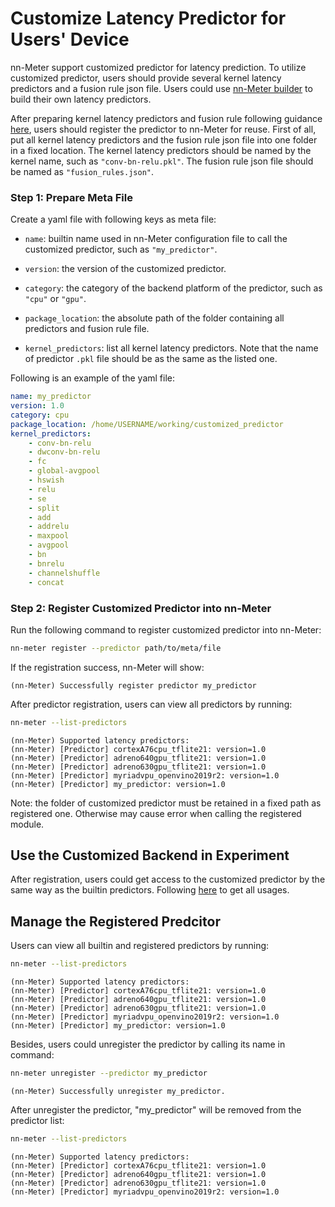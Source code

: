 # Customize Latency Predictor for Users' Device

nn-Meter support customized predictor for latency prediction. To utilize customized predictor, users should provide several kernel latency predictors and a fusion rule json file. Users could use [nn-Meter builder](../builder/overview.md) to build their own latency predictors.

After preparing kernel latency predictors and fusion rule following guidance [here](../builder/overview.md), users should register the predictor to nn-Meter for reuse. First of all, put all kernel latency predictors and the fusion rule json file into one folder in a fixed location. The kernel latency predictors should be named by the kernel name, such as `"conv-bn-relu.pkl"`. The fusion rule json file should be named as `"fusion_rules.json"`.

### Step 1: Prepare Meta File

Create a yaml file with following keys as meta file:

- `name`: builtin name used in nn-Meter configuration file to call the customized predictor, such as `"my_predictor"`.

- `version`: the version of the customized predictor.

- `category`: the category of the backend platform of the predictor, such as `"cpu"` or `"gpu"`.

- `package_location`: the absolute path of the folder containing all predictors and fusion rule file.

- `kernel_predictors`: list all kernel latency predictors. Note that the name of predictor `.pkl` file should be as the same as the listed one.

Following is an example of the yaml file:

```yaml
name: my_predictor
version: 1.0
category: cpu
package_location: /home/USERNAME/working/customized_predictor
kernel_predictors:
    - conv-bn-relu
    - dwconv-bn-relu
    - fc
    - global-avgpool
    - hswish
    - relu
    - se
    - split
    - add
    - addrelu
    - maxpool
    - avgpool
    - bn
    - bnrelu
    - channelshuffle
    - concat
```

### Step 2: Register Customized Predictor into nn-Meter

Run the following command to register customized predictor into nn-Meter:

``` bash
nn-meter register --predictor path/to/meta/file
```
If the registration success, nn-Meter will show:
``` text
(nn-Meter) Successfully register predictor my_predictor
```

After predictor registration, users can view all predictors by running:
``` bash
nn-meter --list-predictors
```
```text
(nn-Meter) Supported latency predictors:
(nn-Meter) [Predictor] cortexA76cpu_tflite21: version=1.0
(nn-Meter) [Predictor] adreno640gpu_tflite21: version=1.0
(nn-Meter) [Predictor] adreno630gpu_tflite21: version=1.0
(nn-Meter) [Predictor] myriadvpu_openvino2019r2: version=1.0
(nn-Meter) [Predictor] my_predictor: version=1.0
```

Note: the folder of customized predictor must be retained in a fixed path as registered one. Otherwise may cause error when calling the registered module.

## Use the Customized Backend in Experiment

After registration, users could get access to the customized predictor by the same way as the builtin predictors. Following [here](usage.md) to get all usages.


## Manage the Registered Predcitor

Users can view all builtin and registered predictors by running:
``` bash
nn-meter --list-predictors
```
```text
(nn-Meter) Supported latency predictors:
(nn-Meter) [Predictor] cortexA76cpu_tflite21: version=1.0
(nn-Meter) [Predictor] adreno640gpu_tflite21: version=1.0
(nn-Meter) [Predictor] adreno630gpu_tflite21: version=1.0
(nn-Meter) [Predictor] myriadvpu_openvino2019r2: version=1.0
(nn-Meter) [Predictor] my_predictor: version=1.0
```

Besides, users could unregister the predictor by calling its name in command:

``` bash
nn-meter unregister --predictor my_predictor
```
``` text
(nn-Meter) Successfully unregister my_predictor.
```

After unregister the predictor, "my_predictor" will be removed from the predictor list:

``` bash
nn-meter --list-predictors
```
``` text
(nn-Meter) Supported latency predictors:
(nn-Meter) [Predictor] cortexA76cpu_tflite21: version=1.0
(nn-Meter) [Predictor] adreno640gpu_tflite21: version=1.0
(nn-Meter) [Predictor] adreno630gpu_tflite21: version=1.0
(nn-Meter) [Predictor] myriadvpu_openvino2019r2: version=1.0
```